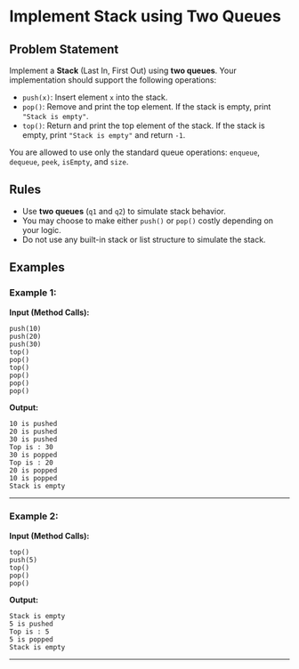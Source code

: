 # Implement Stack using Two Queues

## Problem Statement

Implement a **Stack** (Last In, First Out) using **two queues**. Your implementation should support the following operations:

* `push(x)`: Insert element `x` into the stack.
* `pop()`: Remove and print the top element. If the stack is empty, print `"Stack is empty"`.
* `top()`: Return and print the top element of the stack. If the stack is empty, print `"Stack is empty"` and return `-1`.

You are allowed to use only the standard queue operations: `enqueue`, `dequeue`, `peek`, `isEmpty`, and `size`.

## Rules

* Use **two queues** (`q1` and `q2`) to simulate stack behavior.
* You may choose to make either `push()` or `pop()` costly depending on your logic.
* Do not use any built-in stack or list structure to simulate the stack.

## Examples

### Example 1:

**Input (Method Calls):**

```
push(10)
push(20)
push(30)
top()
pop()
top()
pop()
pop()
pop()
```

**Output:**

```
10 is pushed
20 is pushed
30 is pushed
Top is : 30
30 is popped
Top is : 20
20 is popped
10 is popped
Stack is empty
```

---

### Example 2:

**Input (Method Calls):**

```
top()
push(5)
top()
pop()
pop()
```

**Output:**

```
Stack is empty
5 is pushed
Top is : 5
5 is popped
Stack is empty
```

---

